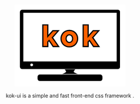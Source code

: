 <p align="center"><img src="logo.png"/></p>

<p align="center"<b>kok-ui is a simple and fast front-end css framework .</b></p>

